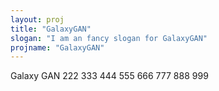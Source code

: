 ```yaml
---
layout: proj
title: "GalaxyGAN"
slogan: "I am an fancy slogan for GalaxyGAN"
projname: "GalaxyGAN"
---
```


Galaxy GAN 222 333 444 555 666 777 888 999
